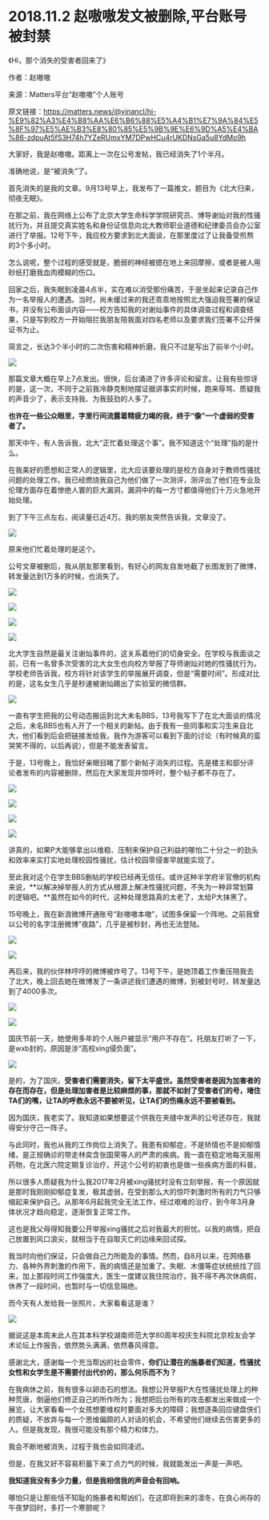 # 2018.11.2 赵嗷嗷发文被删除,平台账号被封禁

《Hi，那个消失的受害者回来了》

作者：赵嗷嗷

来源：Matters平台“赵嗷嗷”个人账号

原文链接：https://matters.news/@yinancl/hi-%E9%82%A3%E4%B8%AA%E6%B6%88%E5%A4%B1%E7%9A%84%E5%8F%97%E5%AE%B3%E8%80%85%E5%9B%9E%E6%9D%A5%E4%BA%86-zdpuAt5fS3H74h7YZeRUmxYM7DPwHCu4rUKDNsGa5u8YdMo9h

大家好，我是赵嗷嗷。距离上一次在公号发帖，我已经消失了1个半月。

准确地说，是“被消失”了。

首先消失的是我的文章。9月13号早上，我发布了一篇推文，题目为《北大归来，彻夜无眠》。

在那之前，我在网络上公布了北京大学生命科学学院研究员、博导谢灿对我的性骚扰行为，并且提交真实姓名和身份证信息向北大教师职业道德和纪律委员会办公室进行了举报。12号下午，我应校方要求到北大面谈，在那里度过了让我备受煎熬的3个多小时。

怎么说呢，整个过程的感受就是，脆弱的神经被摁在地上来回摩擦，或者是被人用砂纸打磨我血肉模糊的伤口。

回家之后，我失眠到凌晨4点半，实在难以消受那份痛苦，于是坐起来记录自己作为一名举报人的遭遇。当时，尚未缓过来的我还乖乖地按照北大强迫我签署的保证书，并没有公布面谈内容——校方告知我的对谢灿事件的具体调查过程和调查结果，只是写到校方一开始阻拦我朋友陪我面对四名老师以及要求我们签署不公开保证书为止。

简言之，长达3个半小时的二次伤害和精神折磨，我只不过是写出了前半个小时。

![](https://i.loli.net/2019/09/01/3rjpzB1gvMSUm5D.png)

那篇文章大概在早上7点发出。很快，后台涌进了许多评论和留言。让我有些惊讶的是，这一次，不同于之前我冷静克制地摆证据讲事实的时候，跑来辱骂、质疑我的声音少了，表示支持我、为我鼓劲的人多了。

**也许在一些公众眼里，字里行间流露着精疲力竭的我，终于“像”一个虚弱的受害者了。**

那天中午，有人告诉我，北大“正忙着处理这个事”。我不知道这个“处理”指的是什么。

在我美好的愿想和正常人的逻辑里，北大应该要处理的是校方自身对于教师性骚扰问题的处理工作。我已经燃烧我自己为他们做了一次测评，测评出了他们在专业及伦理方面存在着惨绝人寰的巨大漏洞，漏洞中的每一方寸都值得他们十万火急地开始处理。

到了下午三点左右，阅读量已近4万。我的朋友突然告诉我，文章没了。

![](https://i.loli.net/2019/09/01/6rTbEQcwxyz58Mf.png)

原来他们忙着处理的是这个。

公号文章被删后，我从朋友那里看到，有好心的网友自发地截了长图发到了微博，转发量达到1万多的时候，也消失了。

![](https://i.loli.net/2019/09/01/JyNoARZf7chMsPv.png)

![](https://i.loli.net/2019/09/01/qbsIe5HmYKDUyj1.png)

![](https://i.loli.net/2019/09/01/ujepCo8yvJVwzD7.png)

![](https://i.loli.net/2019/09/01/pisetrCo5RBYXTb.png)

北大学生自然是最关注谢灿事件的，这关系着他们的切身安全。在学校与我面谈之前，已有一名曾多次受害的北大女生也向校方举报了导师谢灿对她的性骚扰行为。学校老师告诉我，校方将针对该学生的举报展开调查，但是“需要时间”。形成对比的是，这名女生几乎是秒速被谢灿踢出了实验室的微信群。

![](https://i.loli.net/2019/09/01/wCmYVgdolDbeshE.png)

一直有学生把我的公号动态搬运到北大未名BBS，13号我写下了在北大面谈的情况之后，未名BBS也有人开了一个相关的新帖。由于我有一些同事和实习生来自北大，他们看到后会把链接发给我，我作为游客可以看到下面的讨论（有时候真的蛮哭笑不得的，以后再说），但是不能发表留言。

于是，13号晚上，我恰好亲眼目睹了那个新帖子消失的过程。先是楼主和部分评论者发布的内容被删除，然后在大家发现并惊呼时，整个帖子都不存在了。

![](https://i.loli.net/2019/09/01/pXjunVU89o3qevP.png)

![](https://i.loli.net/2019/09/01/IlGzr9inbUODWKC.png)

![](https://i.loli.net/2019/09/01/tVzqynwmGuaWcAY.png)

![](https://i.loli.net/2019/09/01/OS6m5zEid9BPJYy.png)

讲真的，如果P大能够拿出以维稳、压制来保护自己利益的哪怕二十分之一的劲头和效率来实打实地处理校园性骚扰，估计校园零侵害早就能实现了。

至此我对这个在学生BBS删帖的学校已经再无信任。或许这种半学府半官僚的机构来说，**以解决掉举报人的方式从根源上解决性骚扰问题，不失为一种非常划算的逻辑吧。**虽然在如今的时代，这种处理思路真的太老了，太给P大抹黑了。

15号晚上，我在新浪微博开通账号“赵嗷嗷本嗷”，试图多保留一个阵地。之前我曾以公号的名字注册微博“夜路”，几乎是被秒封，再也无法登陆。

![](https://i.loli.net/2019/09/01/m4wh8YN9qpduiPv.png)

![](https://i.loli.net/2019/09/01/e7KJL2kDXrsBVxU.png)

再后来，我的伙伴林哼哼的微博被炸号了。13号下午，是她顶着工作重压陪我去了北大，晚上回去她在微博发了一条讲述我们遭遇的微博，到被封号时，转发量达到了4000多次。

![](https://i.loli.net/2019/09/01/TSZQe9poaB6OFfw.png)

![](https://i.loli.net/2019/09/01/RGNIuBa6sjfS7w8.png)

国庆节前一天，她使用多年的个人账户被显示“用户不存在”。托朋友打听了一下，是wxb封的，原因是涉“高校xing侵负面”。

![](https://i.loli.net/2019/09/01/IT2P6nH3a5wt1WL.png)

是的，为了国庆。**受害者们需要消失，留下太平盛世。虽然受害者是因为加害者的存在而存在，但是处理加害者是比较麻烦的事，那就不如封了受害者们的号，堵住TA们的嘴，让TA的呼救永远不要被听见，让TA们的伤痛永远不要被看到。**

因为国庆，我老实了。我知道如果想要这个供我在夹缝中发声的公号还存在，我就得安分守己一阵子。

与此同时，我也从我的工作岗位上消失了。我患有抑郁症，不是矫情也不是抑郁情绪，是正规确诊的带走林奕含张国荣等人的严肃的疾病。我一直在稳定地每天服用药物，在北医六院定期复诊治疗。开这个公号的初衷也是做一些疾病方面的科普。

所以很多人质疑我为什么我2017年2月被xing骚扰时没有立刻举报，有一个原因就是那时我刚刚抑郁症复发，极其虚弱，在受到那么大的惊吓刺激时所有的力气只够缩起来保护自己。从那年6月起我完全无法工作，经过艰难的治疗，到今年3月身体状况才趋向稳定，逐渐恢复正常工作。

这也是我父母得知我要公开举报xing骚扰之后对我最大的担忧。以我的病情，把自己放置到风口浪尖，就相当于在自取灭亡的边缘来回试探。

我当时向他们保证，只会做自己力所能及的事情。然而，自8月以来，在网络暴力、各种外界刺激的作用下，我的病情还是加重了。失眠、木僵等症状统统找了回来，加上那段时间工作强度大，医生一度建议我住院治疗。我不得不再次休病假，休养了一段时间，也暂时与一切信息隔绝。

而今天有人发给我一张照片，大家看看这是谁？

![](https://i.loli.net/2019/09/01/JfKCyUxqs2MehDA.png)

据说这是本周末此人在其本科学校湖南师范大学80周年校庆生科院北京校友会学术论坛上作报告，依然势头满满，依然春风得意。

感谢北大，感谢每一个充当帮凶的社会零件，**你们让潜在的施暴者们知道，性骚扰女性和女学生是不需要付出代价的，那么何乐而不为？**

在我病休之前，我有很多以卵击石的想法。我想公开举报P大在性骚扰处理上的种种荒唐，倒逼他们修正自己的所作所为；我想把后台所有的攻击都发出来做成一个展览，让大家看看一个女孩想要维权时要面对多大的障碍；我想逐条回应键盘侠们的质疑，不放弃与每一个思维偏颇的人对话的机会，不希望他们继续去伤害更多的人。但是我发现，我很可能没有那个精力和体力。

我会不断地被消失，过程于我也会如同凌迟。

但是，在我又好不容易积蓄下来丁点力气的时候，我就能发出一声是一声吧。

**我知道我没有多少力量，但是我相信我的声音会有回响。**

哪怕只是让那些恬不知耻的施暴者和帮凶们，在这即将到来的凛冬，在良心尚存的午夜梦回时，多打一个寒颤呢？
